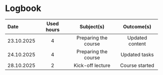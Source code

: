 # Logbook

| Date       | Used hours |      Subject(s)      |   Outcome(s)    |
| :--------- | :--------: | :------------------: | :-------------: |
| 23.10.2025 |     4      | Preparing the course | Updated content |
| 24.10.2025 |     4      | Preparing the course |  Updated tasks  |
| 28.10.2025 |     2      |   Kick-off lecture   | Course started  |
